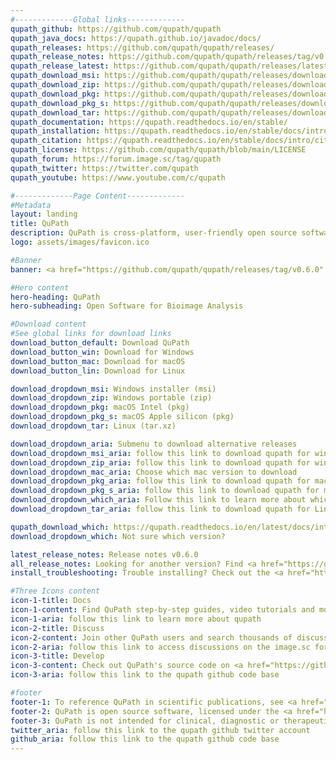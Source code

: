 ```yaml
---
#-------------Global links-------------
qupath_github: https://github.com/qupath/qupath
qupath_java_docs: https://qupath.github.io/javadoc/docs/
qupath_releases: https://github.com/qupath/qupath/releases/
qupath_release_notes: https://github.com/qupath/qupath/releases/tag/v0.6.0
qupath_release_latest: https://github.com/qupath/qupath/releases/latest
qupath_download_msi: https://github.com/qupath/qupath/releases/download/v0.6.0/QuPath-v0.6.0-Windows.msi
qupath_download_zip: https://github.com/qupath/qupath/releases/download/v0.6.0/QuPath-v0.6.0-Windows.zip
qupath_download_pkg: https://github.com/qupath/qupath/releases/download/v0.6.0/QuPath-v0.6.0-Mac-x64.pkg
qupath_download_pkg_s: https://github.com/qupath/qupath/releases/download/v0.6.0/QuPath-v0.6.0-Mac-arm64.pkg
qupath_download_tar: https://github.com/qupath/qupath/releases/download/v0.6.0/QuPath-v0.6.0-Linux.tar.xz
qupath_documentation: https://qupath.readthedocs.io/en/stable/
qupath_installation: https://qupath.readthedocs.io/en/stable/docs/intro/installation.html
qupath_citation: https://qupath.readthedocs.io/en/stable/docs/intro/citing.html
qupath_license: https://github.com/qupath/qupath/blob/main/LICENSE
qupath_forum: https://forum.image.sc/tag/qupath
qupath_twitter: https://twitter.com/qupath
qupath_youtube: https://www.youtube.com/c/qupath

#-------------Page Content-------------
#Metadata
layout: landing
title: QuPath
description: QuPath is cross-platform, user-friendly open source software for digital pathology and whole slide image analysis, written using JavaFX. QuPath has also been designed to be developer-friendly, and combines an extensible design with powerful scripting tools.
logo: assets/images/favicon.ico

#Banner
banner: <a href="https://github.com/qupath/qupath/releases/tag/v0.6.0" target=blank>Version 0.6.0 is here!</a>

#Hero content
hero-heading: QuPath
hero-subheading: Open Software for Bioimage Analysis

#Download content
#See global links for download links
download_button_default: Download QuPath
download_button_win: Download for Windows
download_button_mac: Download for macOS
download_button_lin: Download for Linux

download_dropdown_msi: Windows installer (msi)
download_dropdown_zip: Windows portable (zip)
download_dropdown_pkg: macOS Intel (pkg)
download_dropdown_pkg_s: macOS Apple silicon (pkg)
download_dropdown_tar: Linux (tar.xz)

download_dropdown_aria: Submenu to download alternative releases
download_dropdown_msi_aria: follow this link to download qupath for windows m s i 234 M B
download_dropdown_zip_aria: follow this link to download qupath for windows Z I P 233 M B
download_dropdown_mac_aria: Choose which mac version to download
download_dropdown_pkg_aria: follow this link to download qupath for macOS intel p k g 218 M B
download_dropdown_pkg_s_aria: follow this link to download qupath for macOS apple silicon p k g 202 M B
download_dropdown_which_aria: Follow this link to learn more about which mac version to download
download_dropdown_tar_aria: follow this link to download qupath for Linux t a r 224 M B

qupath_download_which: https://qupath.readthedocs.io/en/latest/docs/intro/installation.html#qupath-for-mac
download_dropdown_which: Not sure which version?

latest_release_notes: Release notes v0.6.0
all_release_notes: Looking for another version? Find <a href="https://github.com/qupath/qupath/releases" target=blank>all releases</a>
install_troubleshooting: Trouble installing? Check out the <a href="https://qupath.readthedocs.io/en/stable/docs/intro/installation.html" target=blank>installation notes</a>

#Three Icons content
icon-1-title: Docs
icon-1-content: Find QuPath step-by-step guides, video tutorials and more on <a href="https://qupath.readthedocs.io/en/stable/" target=blank>ReadTheDocs</a>
icon-1-aria: follow this link to learn more about qupath
icon-2-title: Discuss
icon-2-content: Join other QuPath users and search thousands of discussions on <a href="https://forum.image.sc/tag/qupath" target=blank>image.sc</a>
icon-2-aria: follow this link to access discussions on the image.sc forum
icon-3-title: Develop
icon-3-content: Check out QuPath's source code on <a href="https://github.com/qupath/qupath" target=blank>GitHub</a> or view the <a href="https://qupath.github.io/javadoc/docs/" target=blank>Javadocs</a>
icon-3-aria: follow this link to the qupath github code base

#footer
footer-1: To reference QuPath in scientific publications, see <a href="https://qupath.readthedocs.io/en/stable/docs/intro/citing.html" target="_blank" rel=”noopener”>'How to cite QuPath'</a>
footer-2: QuPath is open source software, licensed under the <a href="https://github.com/qupath/qupath/blob/main/LICENSE" target="_blank" rel=”noopener”>GNU General Public License</a>
footer-3: QuPath is not intended for clinical, diagnostic or therapeutic purposes.
twitter_aria: follow this link to the qupath github twitter account
github_aria: follow this link to the qupath github code base
---
```

